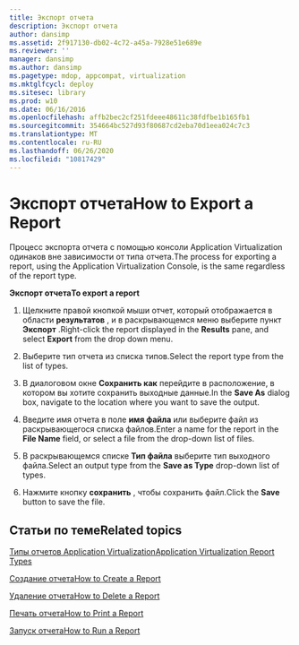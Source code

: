 ```yaml
---
title: Экспорт отчета
description: Экспорт отчета
author: dansimp
ms.assetid: 2f917130-db02-4c72-a45a-7928e51e689e
ms.reviewer: ''
manager: dansimp
ms.author: dansimp
ms.pagetype: mdop, appcompat, virtualization
ms.mktglfcycl: deploy
ms.sitesec: library
ms.prod: w10
ms.date: 06/16/2016
ms.openlocfilehash: affb2bec2cf251fdeee48611c38fdfbe1b165fb1
ms.sourcegitcommit: 354664bc527d93f80687cd2eba70d1eea024c7c3
ms.translationtype: MT
ms.contentlocale: ru-RU
ms.lasthandoff: 06/26/2020
ms.locfileid: "10817429"
---
```

# <span data-ttu-id="bc737-103">Экспорт отчета</span><span class="sxs-lookup"><span data-stu-id="bc737-103">How to Export a Report</span></span>


<span data-ttu-id="bc737-104">Процесс экспорта отчета с помощью консоли Application Virtualization одинаков вне зависимости от типа отчета.</span><span class="sxs-lookup"><span data-stu-id="bc737-104">The process for exporting a report, using the Application Virtualization Console, is the same regardless of the report type.</span></span>

**<span data-ttu-id="bc737-105">Экспорт отчета</span><span class="sxs-lookup"><span data-stu-id="bc737-105">To export a report</span></span>**

1.  <span data-ttu-id="bc737-106">Щелкните правой кнопкой мыши отчет, который отображается в области **результатов** , и в раскрывающемся меню выберите пункт **Экспорт** .</span><span class="sxs-lookup"><span data-stu-id="bc737-106">Right-click the report displayed in the **Results** pane, and select **Export** from the drop down menu.</span></span>

2.  <span data-ttu-id="bc737-107">Выберите тип отчета из списка типов.</span><span class="sxs-lookup"><span data-stu-id="bc737-107">Select the report type from the list of types.</span></span>

3.  <span data-ttu-id="bc737-108">В диалоговом окне **Сохранить как** перейдите в расположение, в котором вы хотите сохранить выходные данные.</span><span class="sxs-lookup"><span data-stu-id="bc737-108">In the **Save As** dialog box, navigate to the location where you want to save the output.</span></span>

4.  <span data-ttu-id="bc737-109">Введите имя отчета в поле **имя файла** или выберите файл из раскрывающегося списка файлов.</span><span class="sxs-lookup"><span data-stu-id="bc737-109">Enter a name for the report in the **File Name** field, or select a file from the drop-down list of files.</span></span>

5.  <span data-ttu-id="bc737-110">В раскрывающемся списке **Тип файла** выберите тип выходного файла.</span><span class="sxs-lookup"><span data-stu-id="bc737-110">Select an output type from the **Save as Type** drop-down list of types.</span></span>

6.  <span data-ttu-id="bc737-111">Нажмите кнопку **сохранить** , чтобы сохранить файл.</span><span class="sxs-lookup"><span data-stu-id="bc737-111">Click the **Save** button to save the file.</span></span>

## <span data-ttu-id="bc737-112">Статьи по теме</span><span class="sxs-lookup"><span data-stu-id="bc737-112">Related topics</span></span>


[<span data-ttu-id="bc737-113">Типы отчетов Application Virtualization</span><span class="sxs-lookup"><span data-stu-id="bc737-113">Application Virtualization Report Types</span></span>](application-virtualization-report-types.md)

[<span data-ttu-id="bc737-114">Создание отчета</span><span class="sxs-lookup"><span data-stu-id="bc737-114">How to Create a Report</span></span>](how-to-create-a-reportserver.md)

[<span data-ttu-id="bc737-115">Удаление отчета</span><span class="sxs-lookup"><span data-stu-id="bc737-115">How to Delete a Report</span></span>](how-to-delete-a-reportserver.md)

[<span data-ttu-id="bc737-116">Печать отчета</span><span class="sxs-lookup"><span data-stu-id="bc737-116">How to Print a Report</span></span>](how-to-print-a-reportserver.md)

[<span data-ttu-id="bc737-117">Запуск отчета</span><span class="sxs-lookup"><span data-stu-id="bc737-117">How to Run a Report</span></span>](how-to-run-a-reportserver.md)

 

 





